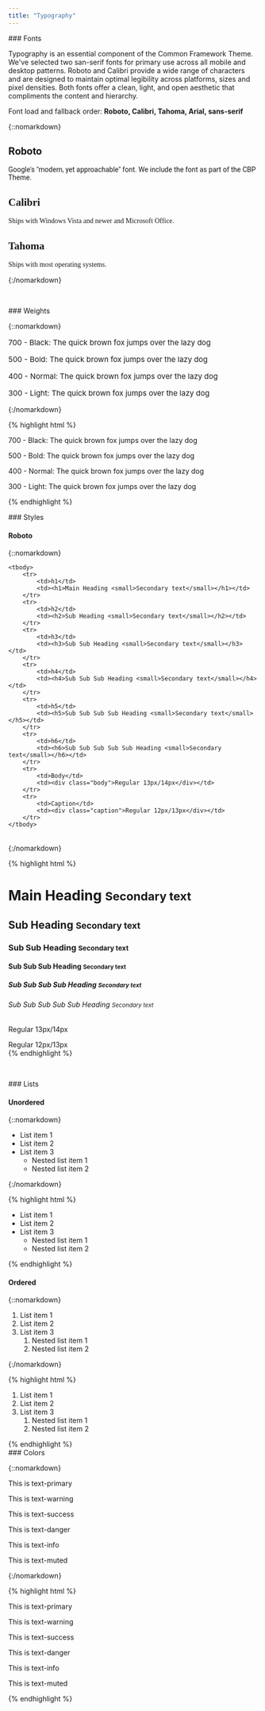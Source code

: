 ```yaml
---
title: "Typography"
---
```


<div class="pl-pattern">
### Fonts

Typography is an essential component of the Common Framework Theme. We've selected two san-serif fonts for primary use across all mobile and desktop patterns. Roboto and Calibri provide a wide range of characters and are designed to maintain optimal legibility across platforms, sizes and pixel densities. Both fonts offer a clean, light, and open aesthetic that compliments the content and hierarchy.



Font load and fallback order: __Roboto, Calibri, Tahoma, Arial, sans-serif__



{::nomarkdown}

<h2 style="font-family: Roboto; !important">Roboto</h2>
<p style="font-family: Roboto; !important">Google's "modern, yet approachable" font. We include the font as part of the CBP Theme.</p>

<h2 style="font-family: Calibri; !important">Calibri</h2>
<p style="font-family: Calibri; !important">Ships with Windows Vista and newer and Microsoft Office.</p>

<h2 style="font-family: Tahoma; !important">Tahoma</h2>
<p style="font-family: Tahoma; !important">Ships with most operating systems.</p>

{:/nomarkdown}

&nbsp;

</div>

<div class="pl-pattern">
### Weights

{::nomarkdown}
<div class="pl-preview">
<div style="font-size: 15px">
  <p class="black">700 - Black: The quick brown fox jumps over the lazy dog</p>
  <p class="bold">500 - Bold: The quick brown fox jumps over the lazy dog</p>
  <p class="normal">400 - Normal: The quick brown fox jumps over the lazy dog</p>
  <p class="light">300 - Light: The quick brown fox jumps over the lazy dog</p>
</div>
</div>
{:/nomarkdown}

{% highlight html %}
    <p class="black">700 - Black: The quick brown fox jumps over the lazy dog</p>
    <p class="bold">500 - Bold: The quick brown fox jumps over the lazy dog</p>
    <p class="normal">400 - Normal: The quick brown fox jumps over the lazy dog</p>
    <p class="light">300 - Light: The quick brown fox jumps over the lazy dog</p>
{% endhighlight %}

</div>

<div class="pl-pattern">
### Styles

#### Roboto
{::nomarkdown}
<div class="pl-preview">
<table class="table table-borderless table-valign" style="width: 550px;">

    <tbody>
        <tr>
            <td>h1</td>
            <td><h1>Main Heading <small>Secondary text</small></h1></td>
        </tr>
        <tr>
            <td>h2</td>
            <td><h2>Sub Heading <small>Secondary text</small></h2></td>
        </tr>
        <tr>
            <td>h3</td>
            <td><h3>Sub Sub Heading <small>Secondary text</small></h3></td>
        </tr>
        <tr>
            <td>h4</td>
            <td><h4>Sub Sub Sub Heading <small>Secondary text</small></h4></td>
        </tr>
        <tr>
            <td>h5</td>
            <td><h5>Sub Sub Sub Sub Heading <small>Secondary text</small></h5></td>
        </tr>
        <tr>
            <td>h6</td>
            <td><h6>Sub Sub Sub Sub Sub Heading <small>Secondary text</small></h6></td>
        </tr>
        <tr>
            <td>Body</td>
            <td><div class="body">Regular 13px/14px</div></td>
        </tr>
        <tr>
            <td>Caption</td>
            <td><div class="caption">Regular 12px/13px</div></td>
        </tr>
    </tbody>
</table>
</div>
{:/nomarkdown}

{% highlight html %}
<h1>Main Heading <small>Secondary text</small></h1>
<h2>Sub Heading <small>Secondary text</small></h2>
<h3>Sub Sub Heading <small>Secondary text</small></h3>
<h4>Sub Sub Sub Heading <small>Secondary text</small></h4>
<h5>Sub Sub Sub Sub Heading <small>Secondary text</small></h5>
<h6>Sub Sub Sub Sub Sub Heading <small>Secondary text</small></h6>
<p>Regular 13px/14px</p>
<div class="caption">Regular 12px/13px</div>
{% endhighlight %}

&nbsp;
</div>

<div class="pl-pattern">
### Lists

#### Unordered
{::nomarkdown}
<div class="pl-preview">
<ul>
    <li>List item 1</li>
    <li>List item 2</li>
    <li>List item 3
        <ul>
            <li>Nested list item 1 </li>
            <li>Nested list item 2 </li>
        </ul>
    </li>
</ul>
</div>
{:/nomarkdown}

{% highlight html %}
<ul>
    <li>List item 1</li>
    <li>List item 2</li>
    <li>List item 3
        <ul>
            <li>Nested list item 1 </li>
            <li>Nested list item 2 </li>
        </ul>
    </li>
</ul>
{% endhighlight %}

#### Ordered
{::nomarkdown}
<div class="pl-preview">
<ol>
    <li>List item 1</li>
    <li>List item 2</li>
    <li>List item 3
        <ol>
            <li>Nested list item 1 </li>
            <li>Nested list item 2 </li>
        </ol>
    </li>
</ol>
</div>
{:/nomarkdown}

{% highlight html %}
<ol>
    <li>List item 1</li>
    <li>List item 2</li>
    <li>List item 3
        <ol>
            <li>Nested list item 1 </li>
            <li>Nested list item 2 </li>
        </ol>
    </li>
</ol>
{% endhighlight %}
</div>

<div class="pl-pattern">
### Colors

{::nomarkdown}
<div class="pl-preview">
<p class="text-primary">This is text-primary</p>
<p class="text-warning">This is text-warning</p>
<p class="text-success">This is text-success</p>
<p class="text-danger">This is text-danger</p>
<p class="text-info">This is text-info</p>
<p class="text-muted">This is text-muted</p>
</div>
{:/nomarkdown}

{% highlight html %}
<p class="text-primary">This is text-primary</p>
<p class="text-warning">This is text-warning</p>
<p class="text-success">This is text-success</p>
<p class="text-danger">This is text-danger</p>
<p class="text-info">This is text-info</p>
<p class="text-muted">This is text-muted</p>
{% endhighlight %}

</div>
